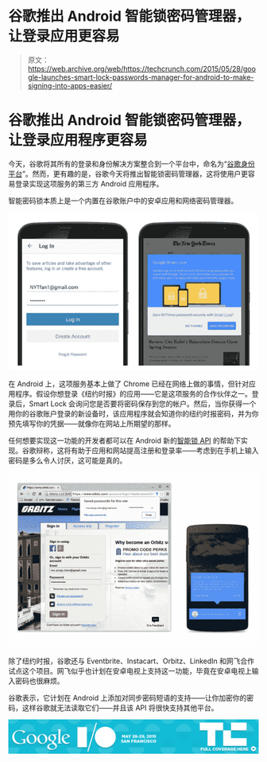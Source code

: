 # 谷歌推出 Android 智能锁密码管理器，让登录应用更容易 

> 原文：<https://web.archive.org/web/https://techcrunch.com/2015/05/28/google-launches-smart-lock-passwords-manager-for-android-to-make-signing-into-apps-easier/>

# 谷歌推出 Android 智能锁密码管理器，让登录应用程序更容易

今天，谷歌将其所有的登录和身份解决方案整合到一个平台中，命名为“[谷歌身份平台](https://web.archive.org/web/20221221003924/https://developers.google.com/identity/)”。然而，更有趣的是，谷歌今天将推出智能锁密码管理器，这将使用户更容易登录实现这项服务的第三方 Android 应用程序。

智能密码锁本质上是一个内置在谷歌账户中的安卓应用和网络密码管理器。

![NYT - with N6.001](img/5a94ff5c47648c9a3a20ed4dbd465819.png)

在 Android 上，这项服务基本上做了 Chrome 已经在网络上做的事情，但针对应用程序。假设你想登录《纽约时报》的应用——它是这项服务的合作伙伴之一。登录后，Smart Lock 会询问您是否要将密码保存到您的帐户。然后，当你获得一个用你的谷歌账户登录的新设备时，该应用程序就会知道你的纽约时报密码，并为你预先填写你的凭据——就像你在网站上所期望的那样。

任何想要实现这一功能的开发者都可以在 Android 新的[智能锁 API](https://web.archive.org/web/20221221003924/https://developers.google.com/identity/smartlock-passwords/android/) 的帮助下实现。谷歌辩称，这将有助于应用和网站提高注册和登录率——考虑到在手机上输入密码是多么令人讨厌，这可能是真的。

![I-O Identity and App Invites marketing files.001](img/442646134296e5083320b6fc30cce296.png)

除了纽约时报，谷歌还与 Eventbrite、Instacart、Orbitz、LinkedIn 和网飞合作试点这个项目。网飞似乎也计划在安卓电视上支持这一功能，毕竟在安卓电视上输入密码也很麻烦。

谷歌表示，它计划在 Android 上添加对同步密码短语的支持——让你加密你的密码，这样谷歌就无法读取它们——并且该 API 将很快支持其他平台。

[![](img/7f967152b30cbd5633dd00f82aae302a.png)](https://web.archive.org/web/20221221003924/https://techcrunch.com/tag/io2015/)